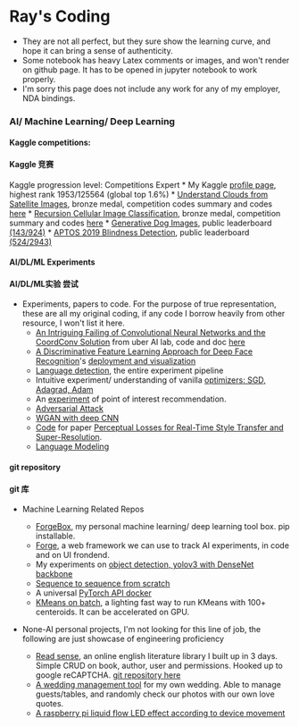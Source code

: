 # Ray's Coding

* They are not all perfect, but they sure show the learning curve, and hope it can bring a sense of authenticity.
* Some notebook has heavy Latex comments or images, and won't render on github page. It has to be opened in jupyter notebook to work properly.
* I'm sorry this page does not include any work for any of my employer, NDA bindings.

### AI/ Machine Learning/ Deep Learning
#### Kaggle competitions:
#### Kaggle 竞赛
Kaggle progression level: Competitions Expert
    * My Kaggle [profile page](https://www.kaggle.com/raynardj), highest rank 1953/125564 (global top 1.6%)
    * [Understand Clouds from Satellite Images](https://www.kaggle.com/c/understanding_cloud_organization/), bronze medal, competition codes summary and codes [here](https://github.com/iofthetiger/ucsi)
    * [Recursion Cellular Image Classification](https://www.kaggle.com/c/recursion-cellular-image-classification), bronze medal, competition summary and codes [here](https://github.com/raynardj/python4ml/tree/master/experiments/rcic)
    * [Generative Dog Images](https://www.kaggle.com/c/generative-dog-images), public leaderboard [(143/924)](https://www.kaggle.com/c/generative-dog-images/leaderboard)
    * [APTOS 2019 Blindness Detection](https://www.kaggle.com/c/aptos2019-blindness-detection), public leaderboard [(524/2943)](https://www.kaggle.com/c/aptos2019-blindness-detection/leaderboard)

#### AI/DL/ML Experiments
#### AI/DL/ML实验 尝试
* Experiments, papers to code. For the purpose of true representation, these are all my original coding, if any code I borrow heavily from other resource, I won't list it here.
    * [An Intriguing Failing of Convolutional Neural Networks and the CoordConv Solution](https://arxiv.org/abs/1807.03247) from uber AI lab, code and doc [here](https://raynardj.github.io/python4ml/docs/coord_conv)
    * [A Discriminative Feature Learning Approach for Deep Face Recognition](https://ydwen.github.io/papers/WenECCV16.pdf)'s [deployment and visualization](https://github.com/raynardj/python4ml/blob/master/papers/centerloss_in_pytorch.ipynb)
    * [Language detection](https://github.com/raynardj/python4ml/blob/master/experiments/language_detection.ipynb), the entire experiment pipeline
    * Intuitive experiment/ understanding of vanilla [optimizers: SGD, Adagrad, Adam](https://github.com/raynardj/python4ml/blob/master/experiments/fun_with_optimizer_and_more_fun_with_image_reconstruction.ipynb)
    * An [experiment](https://github.com/raynardj/python4ml/blob/master/experiments/poi_reco.ipynb) of point of interest recommendation.
    * [Adversarial Attack](https://github.com/raynardj/python4ml/blob/master/experiments/Adversarial_Attack.ipynb)
    * [WGAN with deep CNN](https://github.com/raynardj/python4ml/blob/master/experiments/gan/wgan_with_deep_conv.ipynb)
    * [Code](https://github.com/raynardj/python4ml/blob/master/experiments/style_transfer_perceptual_loss.py) for paper [Perceptual Losses for Real-Time Style Transfer and Super-Resolution](http://arxiv.org/abs/1603.08155).
    * [Language Modeling](https://github.com/raynardj/python4ml/blob/master/experiments/books/language_modeling_v4_plato.ipynb)

#### git repository
#### git 库
* Machine Learning Related Repos
    * [ForgeBox](https://github.com/raynardj/forge/tree/master/forgebox), my personal machine learning/ deep learning tool box. pip installable.
    * [Forge](https://github.com/raynardj/forge), a web framework we can use to track AI experiments, in code and on UI frondend.
    * My experiments on [object detection, yolov3 with DenseNet backbone](https://github.com/raynardj/obj_detection)
    * [Sequence to sequence from scratch](https://github.com/raynardj/seqtwoseq)
    * A universal [PyTorch API docker](https://github.com/raynardj/pytorch_api)
    * [KMeans on batch](https://raynardj.github.io/ray/docs/kmean_torch), a lighting fast way to run KMeans with 100+ centeroids. It can be accelerated on GPU.

* None-AI personal projects, I'm not looking for this line of job, the following are just showcase of engineering proficiency
    * [Read sense](http://www.rasenn.com/), an online english literature library I built up in 3 days. Simple CRUD on book, author, user and permissions. Hooked up to google reCAPTCHA. [git repository here](https://github.com/raynardj/readsense)
    * [A wedding management tool](https://github.com/raynardj/wedding) for my own wedding. Able to manage guests/tables, and randomly check our photos with our own love quotes.
    * [A raspberry pi liquid flow LED effect according to device movement](https://github.com/raynardj/rpi/blob/master/nerotears.py)
